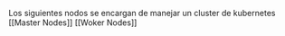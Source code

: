 
Los siguientes nodos se encargan de manejar un cluster de kubernetes
[[Master Nodes]]
[[Woker Nodes]]
